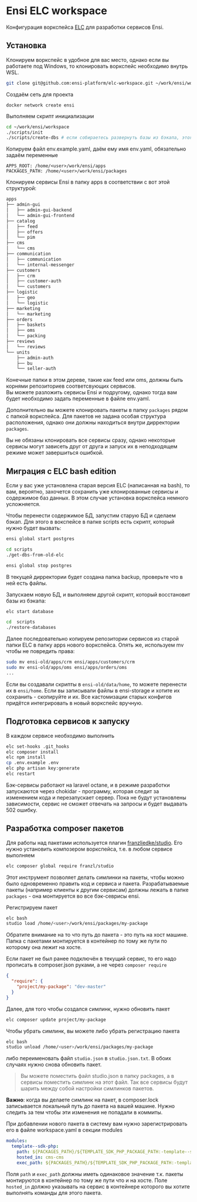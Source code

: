 # Ensi ELC workspace

Конфигурация воркспейса [ELC](https://github.com/ensi-platform/elc) для разработки сервисов Ensi.

## Установка

Клонируем воркспейс в удобное для вас место, однако если вы работаете под Windows, то клонировать воркспейс необходимо внутрь WSL.
```bash
git clone git@github.com:ensi-platform/elc-workspace.git ~/work/ensi/workspace
```
Создаём сеть для проекта
```
docker network create ensi
```
Выполняем скрипт инициализации
```bash
cd ~/work/ensi/workspace
./scripts/init
./scripts/create-dbs # если собираетесь развернуть базы из бэкапа, этого делать не надо
```

Копируем файл env.example.yaml, даём ему имя env.yaml, обязательно задаём переменные
```
APPS_ROOT: /home/<user>/work/ensi/apps
PACKAGES_PATH: /home/<user>/work/ensi/packages
```

Клонируем сервисы Ensi в папку apps в соответствии с вот этой структурой:
```bash
apps
├── admin-gui
│   ├── admin-gui-backend
│   └── admin-gui-frontend
├── catalog
│   ├── feed
│   ├── offers
│   └── pim
├── cms
│   └── cms
├── communication
│   ├── communication
│   └── internal-messenger
├── customers
│   ├── crm
│   ├── customer-auth
│   └── customers
├── logistic
│   ├── geo
│   └── logistic
├── marketing
│   └── marketing
├── orders
│   ├── baskets
│   ├── oms
│   └── packing
├── reviews
│   └── reviews
└── units
    ├── admin-auth
    ├── bu
    └── seller-auth
```
Конечные папки в этом дереве, такие как feed или oms, должны быть корнями репозиториев соответсвующих сервисов.  
Вы можете разложить сервисы Ensi и подругому, однако тогда вам будет необходимо задать переменные в файле env.yaml.

Дополнительно вы можете клонировать пакеты в папку `packages` рядом с папкой воркспейса. Для пакетов не задана особая структура расположения, однако они должны находиться внутри дирректории `packages`.

Вы не обязаны клонировать все сервисы сразу, однако некоторые сервисы могут зависеть друг от друга и запуск их в неподходящем режиме может завершиться ошибкой.

## Миграция с ELC bash edition

Если у вас уже установлена старая версия ELC (написанная на bash), то вам, вероятно, захочется сохранить уже клонированные сервисы и содержимое баз данных.
В этом случае установка воркспейса немного усложняется.

Чтобы перенести содержимое БД, запустим старую БД и сделаем бэкап.
Для этого в вокспейсе в папке scripts есть скрипт, который нужно будет вызвать:
```bash
ensi global start postgres

cd scripts
./get-dbs-from-old-elc

ensi global stop postgres
```
В текущей дирректории будет создана папка backup, проверьте что в ней есть файлы.

Запускаем новую БД, и выполняем другой скрипт, который восстановит базы из бэкапа:
```bash
elc start database

cd  scripts
./restore-databases
```

Далее последовательно копируем репозитории сервисов из старой папки ELC в папку apps нового воркспейса.
Опять же, используем mv чтобы не повредить права:
```bash
sudo mv ensi-old/apps/crm ensi/apps/customers/crm
sudo mv ensi-old/apps/oms ensi/apps/orders/oms
...
```

Если вы создавали скрипты в `ensi-old/data/home`, то можете перенести их в `ensi/home`.
Если вы записывали файлы в ensi-storage и хотите их сохранить - скопируйте и их.
Все кастомизации старых конфигов придётся интегрировать в новый воркспейс вручную.

## Подготовка сервисов к запуску

В каждом сервисе необходимо выполнить
```bash
elc set-hooks .git_hooks
elc composer install
elc npm install
cp .env.example .env
elc php artisan key:generate
elc restart
```
Бэк-сервисы работают на laravel octane, и в режиме разработки запускаются через chokidar - программу, которая следит за изменением кода и перезапускает сервер.
Пока не будут установлены зависимости, сервис не сможет отвечать на запросы и будет выдавать 502 ошибку.

## Разработка composer пакетов

Для работы над пакетами используется плагин [franzliedke/studio](https://github.com/franzliedke/studio).
Его нужно установить композером воркспейса, т.е. в любом сервисе выполняем
```bash
elc composer global require franzl/studio
```

Этот инструмент позволяет делать симлинки на пакеты, чтобы можно было одновременно править код и сервиса и пакета.
Разрабатываемые пакеты (например клиенты к другим сервисам) должны лежать в папке `packages` - она монтируется во все бэк-севрисы ensi.

Регистрируем пакет
```bash
elc bash
studio load /home/<user>/work/ensi/packages/my-package
```

Обратите внимание на то что путь до пакета - это путь на хост машине. Папка с пакетами монтируется в контейнер по тому же пути
по которому она лежит на хосте.

Если пакет не был ранее подключён в текущий сервис, то его надо прописать в composer.json руками, а не через `composer require`
```json
{
  "require": {
    "project/my-package": "dev-master"
  }
}
```

Далее, для того чтобы создался симлинк, нужно обновить пакет
```bash
elc composer update project/my-package
```

Чтобы убрать симлинк, вы можете либо убрать регистрацию пакета
```bash
elc bash
studio unload /home/<user>/work/ensi/packages/my-package
```
либо переименовать файл `studio.json` в `studio.json.txt`.
В обоих случаях нужно снова обновить пакет.

> Вы можете поместить файл studio.json в папку packages, а в сервисы поместить симлинк на этот файл. Так все сервисы будут шарить между собой настройки симлинков пакетов.

**Важно**: когда вы делаете симлинк на пакет, в composer.lock записывается локальный путь до пакета на вашей машине. Нужно следить за тем чтобы эти изменения не попадали в коммиты.

При добавлении нового пакета в систему вам нужно зарегистрировать его в файле workspace.yaml в секции modules
```yaml
modules:
  template--sdk-php:
    path: ${PACKAGES_PATH}/${TEMPLATE_SDK_PHP_PACKAGE_PATH:-template--sdk-php}
    hosted_in: cms-cms
    exec_path: ${PACKAGES_PATH}/${TEMPLATE_SDK_PHP_PACKAGE_PATH:-template--sdk-php}
```
Поля `path` и `exec_path` должны иметь одинаковое значение т.к. пакеты монтируются в контейнер по тому же пути что и на хосте.
Поле `hosted_in` должно указывать на сервис в контейнере которого вы хотите выполнять команды для этого пакета.
